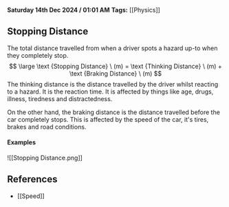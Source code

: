 **Saturday 14th Dec 2024 / 01:01 AM**
**Tags:** [[Physics]]
## Stopping Distance
The total distance travelled from when a driver spots a hazard up-to when they completely stop.
$$
\large \text
{Stopping Distance} \ (m) =
\text {Thinking Distance} \ (m)
+
\text {Braking Distance} \ (m)
$$
The thinking distance is the distance travelled by the driver whilst reacting to a hazard. It is the reaction time. It is affected by things like age, drugs, illness, tiredness and distractedness.

On the other hand, the braking distance is the distance travelled before the car completely stops. This is affected by the speed of the car, it's tires, brakes and road conditions.
#### Examples
![[Stopping Distance.png]]
## References
- [[Speed]]
